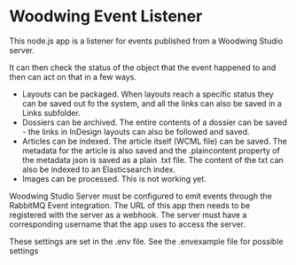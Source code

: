 # Woodwing Event Listener

This node.js app is a listener for events published from a Woodwing Studio server.

It can then check the status of the object that the event happened to and then can act on that in a few ways.

- Layouts can be packaged. When layouts reach a specific status they can be saved out fo the system, and all the links can also be saved in a Links subfolder.
- Dossiers can be archived. The entire contents of a dossier can be saved - the links in InDesign layouts can also be followed and saved.
- Articles can be indexed. The article itself (WCML file) can be saved. The metadata for the article is also saved and the .plaincontent property of the metadata json is saved as a plain .txt file. The content of the txt can also be indexed to an Elasticsearch index.
- Images can be processed. This is not working yet.

Woodwing Studio Server must be configured to emit events through the RabbitMQ Event integration. The URL of this app then needs to be registered with the server as a webhook. The server must have a corresponding username that the app uses to access the server.

These settings are set in the .env file. See the .envexample file for possible settings
